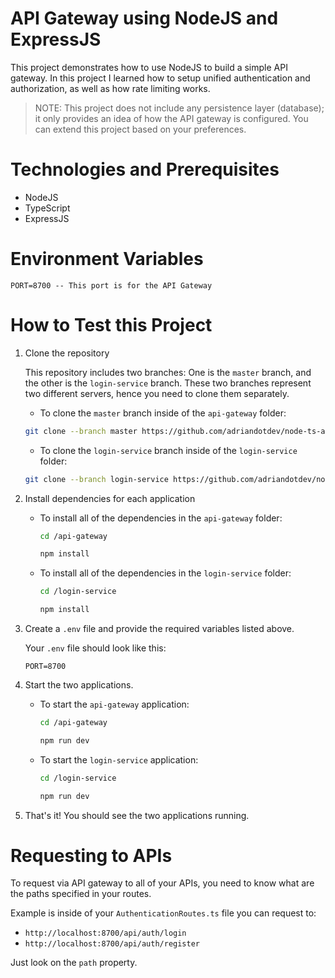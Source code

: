 # API Gateway using NodeJS and ExpressJS

This project demonstrates how to use NodeJS to build a simple API gateway. In this project I learned how to setup unified authentication and authorization, as well as how rate limiting works.

> NOTE: This project does not include any persistence layer (database); it only provides an idea of how the API gateway is configured. You can extend this project based on your preferences.

# Technologies and Prerequisites

- NodeJS
- TypeScript
- ExpressJS

# Environment Variables

```env
PORT=8700 -- This port is for the API Gateway
```

# How to Test this Project

1. Clone the repository

   This repository includes two branches: One is the `master` branch, and the other is the `login-service` branch. These two branches represent two different servers, hence you need to clone them separately.

   - To clone the `master` branch inside of the `api-gateway` folder:

   ```bash
   git clone --branch master https://github.com/adriandotdev/node-ts-api-gateway.git api-gateway
   ```

   - To clone the `login-service` branch inside of the `login-service` folder:

   ```bash
   git clone --branch login-service https://github.com/adriandotdev/node-ts-api-gateway.git login-service
   ```

2. Install dependencies for each application

   - To install all of the dependencies in the `api-gateway` folder:

     ```bash
     cd /api-gateway
     ```

     ```bash
     npm install
     ```

   - To install all of the dependencies in the `login-service` folder:

     ```bash
     cd /login-service
     ```

     ```bash
     npm install
     ```

3. Create a `.env` file and provide the required variables listed above.

   Your `.env` file should look like this:

   ```
   PORT=8700
   ```

4. Start the two applications.

   - To start the `api-gateway` application:

     ```bash
     cd /api-gateway
     ```

     ```bash
     npm run dev
     ```

   - To start the `login-service` application:

     ```bash
     cd /login-service
     ```

     ```bash
     npm run dev
     ```

5. That's it! You should see the two applications running.

# Requesting to APIs

To request via API gateway to all of your APIs, you need to know what are the paths specified in your routes.

Example is inside of your `AuthenticationRoutes.ts` file you can request to:

- `http://localhost:8700/api/auth/login`
- `http://localhost:8700/api/auth/register`

Just look on the `path` property.
